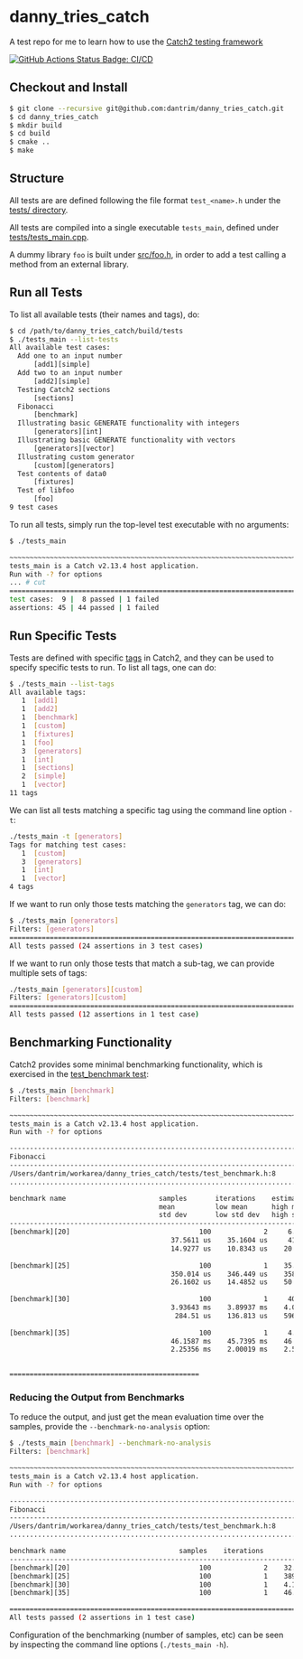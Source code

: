 # danny_tries_catch
A test repo for me to learn how to use the [Catch2 testing framework](https://github.com/catchorg/Catch2)

[![GitHub Actions Status Badge: CI/CD]][GitHub Actions Status: CI/CD]

## Checkout and Install
```bash
$ git clone --recursive git@github.com:dantrim/danny_tries_catch.git
$ cd danny_tries_catch
$ mkdir build
$ cd build
$ cmake ..
$ make
```

## Structure
All tests are are defined following the file format `test_<name>.h` under 
the [tests/ directory](tests/).

All tests are compiled into a single executable `tests_main`, defined
under [tests/tests_main.cpp](tests/tests_main.cpp).

A dummy library `foo` is built under [src/foo.h](src/foo.h), in order to
add a test calling a method from an external library.

## Run all Tests
To list all available tests (their names and tags), do:
```bash
$ cd /path/to/danny_tries_catch/build/tests
$ ./tests_main --list-tests
All available test cases:
  Add one to an input number
      [add1][simple]
  Add two to an input number
      [add2][simple]
  Testing Catch2 sections
      [sections]
  Fibonacci
      [benchmark]
  Illustrating basic GENERATE functionality with integers
      [generators][int]
  Illustrating basic GENERATE functionality with vectors
      [generators][vector]
  Illustrating custom generator
      [custom][generators]
  Test contents of data0
      [fixtures]
  Test of libfoo
      [foo]
9 test cases
```
To run all tests, simply run the top-level test executable with no arguments:
```bash
$ ./tests_main

~~~~~~~~~~~~~~~~~~~~~~~~~~~~~~~~~~~~~~~~~~~~~~~~~~~~~~~~~~~~~~~~~~~~~~~~~~~~~~~
tests_main is a Catch v2.13.4 host application.
Run with -? for options
... # cut
===============================================================================
test cases:  9 |  8 passed | 1 failed
assertions: 45 | 44 passed | 1 failed
```


## Run Specific Tests
Tests are defined with specific [tags](https://github.com/catchorg/Catch2/blob/devel/docs/test-cases-and-sections.md#tags) in Catch2, and they
can be used to specify specific tests to run. To list all tags, one can
do:
```bash
$ ./tests_main --list-tags 
All available tags:
   1  [add1]
   1  [add2]
   1  [benchmark]
   1  [custom]
   1  [fixtures]
   1  [foo]
   3  [generators]
   1  [int]
   1  [sections]
   2  [simple]
   1  [vector]
11 tags
```
We can list all tests matching a specific tag using the command
line option `-t`:
```bash
./tests_main -t [generators]
Tags for matching test cases:
   1  [custom]
   3  [generators]
   1  [int]
   1  [vector]
4 tags
```
If we want to run only those tests matching the `generators` tag, we
can do:
```bash
$ ./tests_main [generators]
Filters: [generators]
===============================================================================
All tests passed (24 assertions in 3 test cases)
```
If we want to run only those tests that match a sub-tag, we can provide 
multiple sets of tags:
```bash
./tests_main [generators][custom]
Filters: [generators][custom]
===============================================================================
All tests passed (12 assertions in 1 test case)
```

## Benchmarking Functionality
Catch2 provides some minimal benchmarking functionality, which is
exercised in the [test_benchmark test](tests/test_benchmark.h):
```bash
$ ./tests_main [benchmark]
Filters: [benchmark]

~~~~~~~~~~~~~~~~~~~~~~~~~~~~~~~~~~~~~~~~~~~~~~~~~~~~~~~~~~~~~~~~~~~~~~~~~~~~~~~
tests_main is a Catch v2.13.4 host application.
Run with -? for options

-------------------------------------------------------------------------------
Fibonacci
-------------------------------------------------------------------------------
/Users/dantrim/workarea/danny_tries_catch/tests/test_benchmark.h:8
...............................................................................

benchmark name                       samples       iterations    estimated
                                     mean          low mean      high mean
                                     std dev       low std dev   high std dev
-------------------------------------------------------------------------------
[benchmark][20]                                100             2     6.7996 ms 
                                        37.5611 us    35.1604 us     41.249 us 
                                        14.9277 us    10.8343 us    20.3578 us 
                                                                               
[benchmark][25]                                100             1    35.2081 ms 
                                        350.014 us    346.449 us    358.169 us 
                                        26.1602 us    14.4852 us    50.6317 us 
                                                                               
[benchmark][30]                                100             1     400.25 ms 
                                        3.93643 ms    3.89937 ms    4.03341 ms 
                                         284.51 us    136.813 us    596.665 us 
                                                                               
[benchmark][35]                                100             1     4.65895 s 
                                        46.1587 ms    45.7395 ms    46.6272 ms 
                                        2.25356 ms    2.00019 ms    2.54572 ms 
                                                                               

===============================================
```

### Reducing the Output from Benchmarks
To reduce the output, and just get the mean evaluation time over the
samples, provide the `--benchmark-no-analysis` option:
```bash
$ ./tests_main [benchmark] --benchmark-no-analysis
Filters: [benchmark]

~~~~~~~~~~~~~~~~~~~~~~~~~~~~~~~~~~~~~~~~~~~~~~~~~~~~~~~~~~~~~~~~~~~~~~~~~~~~~~~
tests_main is a Catch v2.13.4 host application.
Run with -? for options

-------------------------------------------------------------------------------
Fibonacci
-------------------------------------------------------------------------------
/Users/dantrim/workarea/danny_tries_catch/tests/test_benchmark.h:8
...............................................................................

benchmark name                            samples    iterations          mean
-------------------------------------------------------------------------------
[benchmark][20]                                100             2    32.9106 us 
[benchmark][25]                                100             1    389.447 us 
[benchmark][30]                                100             1    4.15934 ms 
[benchmark][35]                                100             1    46.6336 ms 

===============================================================================
All tests passed (2 assertions in 1 test case)
```
Configuration of the benchmarking (number of samples, etc) can be seen by
inspecting the command line options (`./tests_main -h`).

<!--- LINKS --->
[GitHub Actions Status Badge: CI/CD]:https://github.com/dantrim/hamming-codec/workflows/CI/CD/badge.svg?branch=main
[GitHub Actions Status: CI/CD]:https://github.com/dantrim/hamming-codec/actions?query=workflow%3ACI%2FCD+branch%3Amain